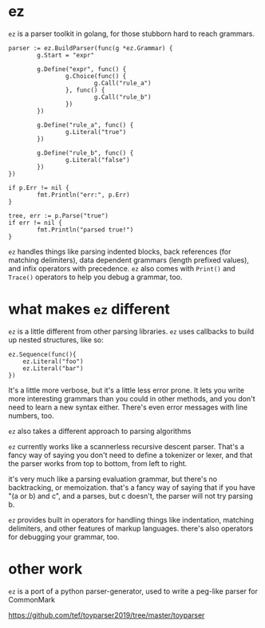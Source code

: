 # ez

`ez` is a parser toolkit in golang, for those stubborn hard to reach grammars.

```
parser := ez.BuildParser(func(g *ez.Grammar) {
        g.Start = "expr"

        g.Define("expr", func() {
                g.Choice(func() {
                        g.Call("rule_a")
                }, func() {
                        g.Call("rule_b")
                })
        })

        g.Define("rule_a", func() {
                g.Literal("true")
        })

        g.Define("rule_b", func() {
                g.Literal("false")
        })
})

if p.Err != nil {
        fmt.Println("err:", p.Err)
}

tree, err := p.Parse("true") 
if err != nil {
        fmt.Println("parsed true!")
}
```

`ez` handles things like parsing indented blocks, back references (for matching delimiters),
data dependent grammars (length prefixed values), and infix operators with precedence.
`ez` also comes with `Print()` and `Trace()` operators to help you debug a grammar, too.

# what makes `ez` different

`ez` is a little different from other parsing libraries. 
`ez` uses callbacks to build up nested structures, like so:

```
ez.Sequence(func(){
    ez.Literal("foo")
    ez.Literal("bar")
})
```

It's a little more verbose, but it's a little less error prone. It lets you write
more interesting grammars than you could in other methods, and you don't need to learn
a new syntax either. There's even error messages with line numbers, too.

`ez` also takes a different approach to parsing algorithms

`ez` currently works like a scannerless recursive descent parser. That's a fancy way 
of saying you don't need to define a tokenizer or lexer, and that the parser works
from top to bottom, from left to right.

it's very much like a parsing evaluation grammar, but there's no backtracking, 
or memoization. that's a fancy way of saying that if you have "(a or b) and c", and
a parses, but c doesn't, the parser will not try parsing b.

`ez` provides built in operators for handling things like indentation, matching
delimiters, and other features of markup languages. there's also operators
for debugging your grammar, too.

# other work

`ez` is a port of a python parser-generator, used to write a peg-like parser
for CommonMark

https://github.com/tef/toyparser2019/tree/master/toyparser


